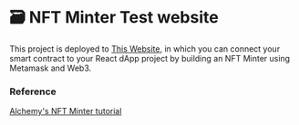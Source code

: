 # 🗃 NFT Minter Test website

This project is deployed to [This Website](https://docs.alchemyapi.io/alchemy/tutorials/nft-minter), in which you can connect your smart contract to your React dApp project by building an NFT Minter using Metamask and Web3.



### Reference
[Alchemy's NFT Minter tutorial](https://docs.alchemyapi.io/alchemy/tutorials/nft-minter)